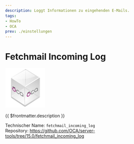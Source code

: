 ```yaml
---
description: Loggt Informationen zu eingehenden E-Mails.
tags:
- HowTo
- OCA
prev: ./einstellungen
---
```

# Fetchmail Incoming Log
![icon_oca_app](assets/icon_oca_app.png)

{{ $frontmatter.description }}

Technischer Name: `fetchmail_incoming_log`\
Repository: <https://github.com/OCA/server-tools/tree/15.0/fetchmail_incoming_log>
